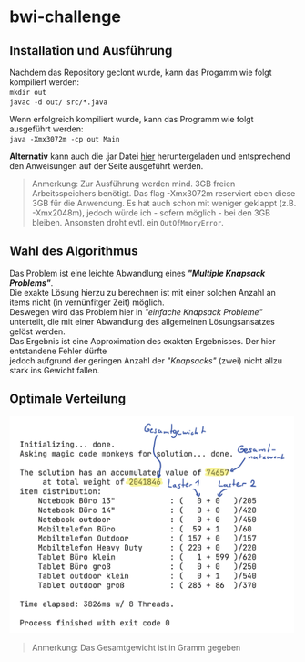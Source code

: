 # bwi-challenge

## Installation und Ausführung
Nachdem das Repository geclont wurde, kann das Progamm wie folgt kompiliert werden:<br/>
`mkdir out`<br/>
`javac -d out/ src/*.java`

Wenn erfolgreich kompiliert wurde, kann das Programm wie folgt ausgeführt werden:<br/>
`java -Xmx3072m -cp out Main`

**Alternativ** kann auch die .jar Datei [hier](https://github.com/ariogato/bwi-challenge/releases/tag/v1.0) heruntergeladen 
und entsprechend den Anweisungen auf der Seite ausgeführt werden. 

>Anmerkung: Zur Ausführung werden mind. 3GB freien Arbeitsspeichers benötigt. Das flag -Xmx3072m reserviert eben diese 3GB für die Anwendung.
Es hat auch schon mit weniger geklappt (z.B. -Xmx2048m), jedoch würde ich - sofern möglich - bei den 3GB bleiben. Ansonsten droht evtl. ein `OutOfMmoryError`.

## Wahl des Algorithmus
Das Problem ist eine leichte Abwandlung eines ***"Multiple Knapsack Problems"***.<br/>
Die exakte Lösung hierzu zu berechnen ist mit einer solchen Anzahl an items nicht (in vernünfitger Zeit) möglich.<br/>
Deswegen wird das Problem hier in *"einfache Knapsack Probleme"* unterteilt, die mit einer Abwandlung des allgemeinen Lösungsansatzes gelöst werden.<br/>
Das Ergebnis ist eine Approximation des exakten Ergebnisses. Der hier entstandene Fehler dürfte<br/>
jedoch aufgrund der geringen Anzahl der *"Knapsacks"* (zwei) nicht allzu stark ins Gewicht fallen.

## Optimale Verteilung
<img src="res/screenshot.png" width="500" ><br/>
>Anmerkung: Das Gesamtgewicht ist in Gramm gegeben
